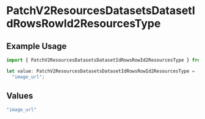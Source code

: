 # PatchV2ResourcesDatasetsDatasetIdRowsRowId2ResourcesType

## Example Usage

```typescript
import { PatchV2ResourcesDatasetsDatasetIdRowsRowId2ResourcesType } from "orq-poc-typescript/models/operations";

let value: PatchV2ResourcesDatasetsDatasetIdRowsRowId2ResourcesType =
  "image_url";
```

## Values

```typescript
"image_url"
```